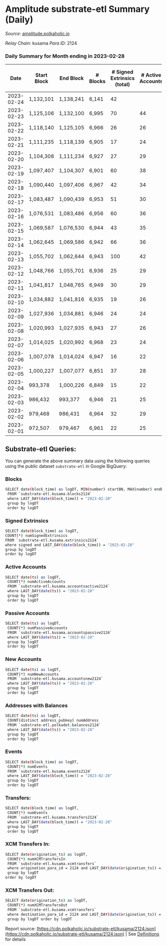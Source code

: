 # Amplitude substrate-etl Summary (Daily)

_Source_: [amplitude.polkaholic.io](https://amplitude.polkaholic.io)

*Relay Chain*: kusama
*Para ID*: 2124



### Daily Summary for Month ending in 2023-02-28


| Date | Start Block | End Block | # Blocks | # Signed Extrinsics (total) | # Active Accounts | # Passive | # New | # Addresses with Balances | # Events | # Transfers | # XCM Transfers In | # XCM Transfers Out | Issues | 
| ---- | ----------- | --------- | -------- | --------------------------- | ----------------- | --------- | ----- | ------------------------- | -------- | ----------- | ------------------ | ------------------- | ------ |
| 2023-02-24 | 1,132,101 | 1,138,241 | 6,141 | 42 |  |  |  |  | 12,614 |   |   |   |  |
| 2023-02-23 | 1,125,106 | 1,132,100 | 6,995 | 70 | 44 | 129 | 100 | 919 | 15,078 | 157  |   |   |  |
| 2023-02-22 | 1,118,140 | 1,125,105 | 6,966 | 26 | 26 |  |  | 819 | 14,171 |   |   |   |  |
| 2023-02-21 | 1,111,235 | 1,118,139 | 6,905 | 17 | 24 | 1 | 1 | 819 | 13,963 | 2  |   |   |  |
| 2023-02-20 | 1,104,308 | 1,111,234 | 6,927 | 27 | 29 | 5 | 4 | 818 | 14,127 | 10  |   |   |  |
| 2023-02-19 | 1,097,407 | 1,104,307 | 6,901 | 60 | 38 | 3 | 1 | 814 | 14,280 | 7  |   |   |  |
| 2023-02-18 | 1,090,440 | 1,097,406 | 6,967 | 42 | 34 | 2 | 2 | 813 | 14,269 | 4  |   |   |  |
| 2023-02-17 | 1,083,487 | 1,090,439 | 6,953 | 51 | 30 | 6 | 4 | 811 | 14,319 | 7  |   |   |  |
| 2023-02-16 | 1,076,531 | 1,083,486 | 6,956 | 60 | 36 | 14 | 12 | 807 | 14,409 | 21  |   |   |  |
| 2023-02-15 | 1,069,587 | 1,076,530 | 6,944 | 43 | 35 | 8 | 6 | 795 | 14,251 | 12  |   |   |  |
| 2023-02-14 | 1,062,645 | 1,069,586 | 6,942 | 66 | 36 | 21 | 19 | 789 | 14,421 | 25  |   |   |  |
| 2023-02-13 | 1,055,702 | 1,062,644 | 6,943 | 100 | 42 | 37 | 37 | 770 | 14,692 | 68  |   |   |  |
| 2023-02-12 | 1,048,766 | 1,055,701 | 6,936 | 25 | 29 | 1 | 1 | 733 | 14,087 | 1  |   |   |  |
| 2023-02-11 | 1,041,817 | 1,048,765 | 6,949 | 30 | 29 | 2 | 3 | 732 | 14,146 | 4  |   |   |  |
| 2023-02-10 | 1,034,882 | 1,041,816 | 6,935 | 19 | 26 | 3 | 2 | 729 | 14,035 | 4  |   |   |  |
| 2023-02-09 | 1,027,936 | 1,034,881 | 6,946 | 24 | 24 |  |  | 727 | 14,066 |   |   |   |  |
| 2023-02-08 | 1,020,993 | 1,027,935 | 6,943 | 27 | 26 |  |  | 727 | 14,081 |   |   |   |  |
| 2023-02-07 | 1,014,025 | 1,020,992 | 6,968 | 23 | 24 |  |  | 727 | 14,110 |   |   |   |  |
| 2023-02-06 | 1,007,078 | 1,014,024 | 6,947 | 16 | 22 |  |  | 727 | 14,026 |   |   |   |  |
| 2023-02-05 | 1,000,227 | 1,007,077 | 6,851 | 37 | 28 |  |  | 727 | 13,970 |   |   |   |  |
| 2023-02-04 | 993,378 | 1,000,226 | 6,849 | 15 | 22 |  |  | 727 | 13,819 |   |   |   |  |
| 2023-02-03 | 986,432 | 993,377 | 6,946 | 21 | 25 |  |  | 727 | 14,049 |   |   |   |  |
| 2023-02-02 | 979,468 | 986,431 | 6,964 | 32 | 29 |  |  | 727 | 14,158 |   |   |   |  |
| 2023-02-01 | 972,507 | 979,467 | 6,961 | 22 | 25 |  |  | 727 | 14,097 |   |   |   |  |

## Substrate-etl Queries:
You can generate the above summary data using the following queries using the public dataset `substrate-etl` in Google BigQuery:

### Blocks
```bash
SELECT date(block_time) as logDT, MIN(number) startBN, MAX(number) endBN, COUNT(*) numBlocks 
 FROM `substrate-etl.kusama.blocks2124`  
 where LAST_DAY(date(block_time)) = "2023-02-28" 
 group by logDT 
 order by logDT
```

### Signed Extrinsics
```bash
SELECT date(block_time) as logDT, 
COUNT(*) numSignedExtrinsics 
FROM `substrate-etl.kusama.extrinsics2124`  
where signed and LAST_DAY(date(block_time)) = "2023-02-28" 
group by logDT 
order by logDT
```

### Active Accounts
```bash
SELECT date(ts) as logDT, 
 COUNT(*) numActiveAccounts 
 FROM `substrate-etl.kusama.accountsactive2124` 
 where LAST_DAY(date(ts)) = "2023-02-28" 
 group by logDT 
 order by logDT
```

### Passive Accounts
```bash
SELECT date(ts) as logDT, 
 COUNT(*) numPassiveAccounts 
 FROM `substrate-etl.kusama.accountspassive2124` 
 where LAST_DAY(date(ts)) = "2023-02-28" 
 group by logDT 
 order by logDT
```

### New Accounts
```bash
SELECT date(ts) as logDT, 
 COUNT(*) numNewAccounts 
 FROM `substrate-etl.kusama.accountsnew2124` 
 where LAST_DAY(date(ts)) = "2023-02-28" 
 group by logDT
 order by logDT
```

### Addresses with Balances
```bash
SELECT date(ts) as logDT,
 COUNT(distinct address_pubkey) numAddress 
 FROM `substrate-etl.polkadot.balances2124` 
 where LAST_DAY(date(ts)) = "2023-02-28" 
 group by logDT 
 order by logDT
```

### Events
```bash
SELECT date(block_time) as logDT, 
 COUNT(*) numEvents 
 FROM `substrate-etl.kusama.events2124` 
 where LAST_DAY(date(block_time)) = "2023-02-28" 
 group by logDT 
 order by logDT
```

### Transfers:
```bash
SELECT date(block_time) as logDT, 
 COUNT(*) numEvents 
 FROM `substrate-etl.kusama.transfers2124` 
 where LAST_DAY(date(block_time)) = "2023-02-28" 
 group by logDT 
 order by logDT
```

### XCM Transfers In:
```bash
SELECT date(origination_ts) as logDT, 
 COUNT(*) numXCMTransfersIn 
 FROM `substrate-etl.kusama.xcmtransfers` 
 where origination_para_id = 2124 and LAST_DAY(date(origination_ts)) = "2023-02-28" 
 group by logDT 
order by logDT
```

### XCM Transfers Out:
```bash
SELECT date(origination_ts) as logDT, 
 COUNT(*) numXCMTransfersOut 
 FROM `substrate-etl.kusama.xcmtransfers` 
 where destination_para_id = 2124 and LAST_DAY(date(origination_ts)) = "2023-02-28" 
 group by logDT order by logDT
```


Report source: [https://cdn.polkaholic.io/substrate-etl/kusama/2124.json](https://cdn.polkaholic.io/substrate-etl/kusama/2124.json) | See [Definitions](/DEFINITIONS.md) for details
